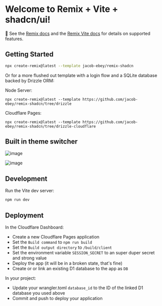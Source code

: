 # Welcome to Remix + Vite + shadcn/ui!

📖 See the [Remix docs](https://remix.run/docs) and the [Remix Vite docs](https://remix.run/docs/en/main/future/vite) for details on supported features.

## Getting Started

```sh
npx create-remix@latest --template jacob-ebey/remix-shadcn
```

Or for a more flushed out template with a login flow and a SQLite database backed by Drizzle ORM:

Node Server:

```shellscript
npx create-remix@latest --template https://github.com/jacob-ebey/remix-shadcn/tree/drizzle
```

Cloudflare Pages:

```shellscript
npx create-remix@latest --template https://github.com/jacob-ebey/remix-shadcn/tree/drizzle-cloudflare
```

## Built in theme switcher

![image](https://github.com/jacob-ebey/remix-shadcn/assets/12063586/c6ed812c-764f-46b7-af30-26284f55535c)

![image](https://github.com/jacob-ebey/remix-shadcn/assets/12063586/4e378230-3b4b-4b78-8af4-096b30aacf79)

## Development

Run the Vite dev server:

```sh
npm run dev
```

## Deployment

In the Cloudflare Dashboard:

- Create a new Cloudflare Pages application
- Set the `Build command` to `npm run build`
- Set the `Build output directory` to `/build/client`
- Set the environment variable `SESSION_SECRET` to an super duper secret and strong value
- Deploy the app (it will be in a broken state, that's fine)
- Create or or link an existing D1 database to the app as `DB`

In your project:

- Update your wrangler.toml `database_id` to the ID of the linked D1 database you used above
- Commit and push to deploy your application
